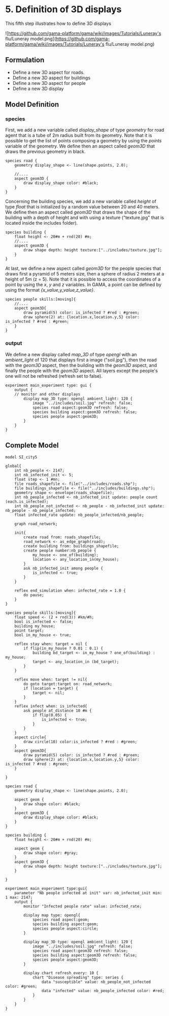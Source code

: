 # 5. Definition of 3D displays
This fifth step illustrates how to define 3D displays


![https://github.com/gama-platform/gama/wiki/images/Tutorials/Luneray's flu/Luneray model.png](https://github.com/gama-platform/gama/wiki/images/Tutorials/Luneray's flu/Luneray model.png)




## Formulation
  * Define a new 3D aspect for roads.
  * Define a new 3D aspect for buildings
  * Define a new 3D aspect for people
  * Define a new 3D display 

## Model Definition

### species

First, we add a new variable called _display\_shape_ of type _geometry_ for road agent that is a tube of 2m radius built from its geometry. Note that it is possible to get the list of points composing a geometry by using the _points_ variable of the geometry. We define then an aspect called _geom3D_ that draws the previous geometry in black.

```
species road {
	geometry display_shape <- line(shape.points, 2.0);
	
	//....
	aspect geom3D {
		draw display_shape color: #black;
	}
}
```

Concerning the building species, we add a new variable called _height_ of type _float_ that is initialized by a random value between 20 and 40 meters.
We define then an aspect called _geom3D_ that draws the shape of the building with a depth of height and with using a texture ("texture.jpg" that is located inside the includes folder).

```
species building {
	float height <- 20#m + rnd(20) #m;
	//....
	aspect geom3D {
		draw shape depth: height texture:["../includes/texture.jpg"];
	}
}
```
At last, we define a new aspect called _geom3D_ for the people species that draws first a pyramid of 5 meters size, then a sphere of radius 2 meters at a height of 5m (z = 5). Note that it is possible to access the coordinates of a point by using the _x_, _y_ and _z_ variables. In GAMA, a point can be defined by using the format _{x\_value,y\_value,z\_value}_.

```
species people skills:[moving]{		
	//....
	aspect geom3D{
		draw pyramid(5) color: is_infected ? #red : #green;
		draw sphere(2) at: {location.x,location.y,5} color: is_infected ? #red : #green;	
	}
}
```

### output

We define a new display called _map\_3D_ of type _opengl_ with an _ambient\_light_ of 120 that displays first a image ("soil.jpg"), then the road with the _geom3D_ aspect, then the building with the _geom3D_ aspect, and finally the people with the _geom3D_ aspect. All layers except the people's one will not be refreshed (refresh set to false).

```
experiment main_experiment type: gui {
	output {
	// monitor and other displays	
		display map_3D type: opengl ambient_light: 120 {
			image "../includes/soil.jpg" refresh: false;
			species road aspect:geom3D refresh: false;
			species building aspect:geom3D refresh: false;
			species people aspect:geom3D;			
		}
	}
}
```
## Complete Model

```
model SI_city5

global{ 
	int nb_people <- 2147;
	int nb_infected_init <- 5;
	float step <- 1 #mn;
	file roads_shapefile <- file("../includes/roads.shp");
	file buildings_shapefile <- file("../includes/buildings.shp");
	geometry shape <- envelope(roads_shapefile);
	int nb_people_infected <- nb_infected_init update: people count (each.is_infected);
	int nb_people_not_infected <- nb_people - nb_infected_init update: nb_people - nb_people_infected;
	float infected_rate update: nb_people_infected/nb_people;
	
	graph road_network;
	
	init{
		create road from: roads_shapefile;
		road_network <- as_edge_graph(road);
		create building from: buildings_shapefile;
		create people number:nb_people {
			my_house <- one_of(building);
			location <- any_location_in(my_house);
		}
		ask nb_infected_init among people {
			is_infected <- true;
		}
	}
	
	reflex end_simulation when: infected_rate = 1.0 {
		do pause;
	}
}

species people skills:[moving]{		
	float speed <- (2 + rnd(3)) #km/#h;
	bool is_infected <- false;
	building my_house;
	point target;
	bool in_my_house <- true;
	
	reflex stay when: target = nil {
		if flip(in_my_house ? 0.01 : 0.1) {
			building bd_target <- in_my_house ? one_of(building) : my_house;
			target <- any_location_in (bd_target);
		}
	}
		
	reflex move when: target != nil{
		do goto target:target on: road_network;
		if (location = target) {
			target <- nil;
		} 
	}
	reflex infect when: is_infected{
		ask people at_distance 10 #m {
			if flip(0.05) {
				is_infected <- true;
			}
		}
	}
	aspect circle{
		draw circle(10) color:is_infected ? #red : #green;
	}
	aspect geom3D{
		draw pyramid(5) color: is_infected ? #red : #green;
		draw sphere(2) at: {location.x,location.y,5} color: is_infected ? #red : #green;	
	}
	
}

species road {
	geometry display_shape <- line(shape.points, 2.0);
	
	aspect geom {
		draw shape color: #black;
	}
	aspect geom3D {
		draw display_shape color: #black;
	}
}

species building {
	float height <- 20#m + rnd(20) #m;
	
	aspect geom {
		draw shape color: #gray;
	}
	aspect geom3D {
		draw shape depth: height texture:["../includes/texture.jpg"];
	}
	
}

experiment main_experiment type:gui{
	parameter "Nb people infected at init" var: nb_infected_init min: 1 max: 2147;
	output {
		monitor "Infected people rate" value: infected_rate;
		
		display map type: opengl{
			species road aspect:geom;
			species building aspect:geom;
			species people aspect:circle;			
		}
		
		display map_3D type: opengl ambient_light: 120 {
			image "../includes/soil.jpg" refresh: false;
			species road aspect:geom3D refresh: false;
			species building aspect:geom3D refresh: false;
			species people aspect:geom3D;			
		}
	
		display chart refresh_every: 10 {
			chart "Disease spreading" type: series {
				data "susceptible" value: nb_people_not_infected color: #green;
				data "infected" value: nb_people_infected color: #red;
			}
		}
	}
}
```